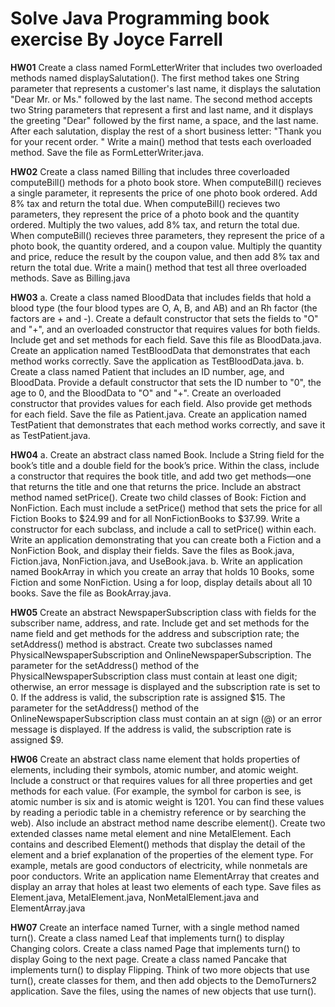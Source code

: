 # Solve Java Programming book exercise By Joyce Farrell

**HW01** Create a class named FormLetterWriter that includes two overloaded methods named displaySalutation().
The first method takes one String parameter that represents a customer's last name, it displays the salutation
"Dear Mr. or Ms." followed by the last name. The second method accepts two String parameters that
represent a first and last name, and it displays the greeting "Dear" followed by the first name, a space,
and the last name. After each salutation, display the rest of a short business letter: "Thank you for your recent order.
" Write a main() method that tests each overloaded method. Save the file as FormLetterWriter.java.

**HW02** Create a class named Billing that includes three coverloaded computeBill() methods for a photo book store.
When computeBill() recieves a single parameter, it represents the price of one photo book ordered.
Add 8% tax and return the total due.
When computeBill() recieves two parameters, they represent the price of a photo book and the quantity ordered.
Multiply the two values, add 8% tax, and return the total due.
When computeBill() recieves three parameters, they represent the price of a photo book, the quantity ordered, and a coupon value.
Multiply the quantity and price, reduce the result by the coupon value, and then  add 8% tax and return the total due.
Write a main() method that test all three overloaded methods. Save as Billing.java 

**HW03** a. Create a class named BloodData that includes fields that hold a blood type (the four blood types are O, A, B, and AB)
and an Rh factor (the factors are + and -). Create a default constructor that sets the fields to "O" and "+",
and an overloaded constructor that requires values for both fields. Include get and set methods for each field.
Save this file as BloodData.java. Create an application named TestBloodData that demonstrates that each method works correctly.
Save the application as TestBloodData.java. 
b. Create a class named Patient that includes an ID number, age, and BloodData.
Provide a default constructor that sets the ID number to "0", the age to 0, and the BloodData to "O" and "+".
Create an overloaded constructor that provides values for each field. Also provide get methods for each field.
Save the file as Patient.java. Create an application named TestPatient that demonstrates that each method works
correctly, and save it as TestPatient.java.

**HW04** a. Create an abstract class named Book. Include a String field for the book’s title and a double field for
the book’s price. Within the class, include a constructor that requires the book title, and add two get methods—one
that returns the title and one that returns the price. Include an abstract method named setPrice().
Create two child classes of Book: Fiction and NonFiction. Each must include a setPrice() method that sets the price
for all Fiction Books to $24.99 and for all NonFictionBooks to $37.99. Write a constructor for each subclass, and
include a call to setPrice() within each. Write an application demonstrating that you can create both a Fiction and a
NonFiction Book, and display their fields. Save the files as Book.java, Fiction.java, NonFiction.java, and UseBook.java.
b. Write an application named BookArray in which you create an array that holds 10 Books,
some Fiction and some NonFiction. Using a for loop, display details about all 10 books.
Save the file as BookArray.java.

**HW05** Create an abstract NewspaperSubscription class with fields for the subscriber name, address, and rate.
Include get and set methods for the name field and get methods for the address and subscription rate;
the setAddress() method is abstract.
Create two subclasses named PhysicalNewspaperSubscription and OnlineNewspaperSubscription. The parameter for
the setAddress() method of the PhysicalNewspaperSubscription class must contain at least one digit; otherwise,
an error message is displayed and the subscription rate is set to 0. If the address is valid, the subscription rate is
assigned $15. The parameter for the setAddress() method of the OnlineNewspaperSubscription class must contain an at
sign (@) or an error message is displayed. If the address is valid, the subscription rate is assigned $9.

**HW06** Create an abstract class name element that holds properties of elements, including their symbols, atomic number, and
atomic weight. Include a construct or that requires values for all three properties and get methods for each value.
(For example, the symbol for carbon is see, is atomic number is six and is atomic weight is 1201. You can find these
values by reading a periodic table in a chemistry reference or by searching the web). Also include an abstract method
name describe element(). Create two extended classes name metal element and nine MetalElement. Each contains and
described Element() methods that display the detail of the element and a brief explanation of the properties
of the element type. For example, metals are good conductors of electricity, while nonmetals are poor conductors.
Write an application name ElementArray that creates and display an array that holes at least two elements of each type.
Save files as Element.java, MetalElement.java, NonMetalElement.java and ElementArray.java 

**HW07** Create an interface named Turner, with a single method named turn(). Create a class named Leaf that implements turn()
to display Changing colors. Create a class named Page that implements turn() to display Going to the next page.
Create a class named Pancake that implements turn() to display Flipping.
Think of two more objects that use turn(), create classes for them, and then add objects to the DemoTurners2 application.
Save the files, using the names of new objects that use turn().
